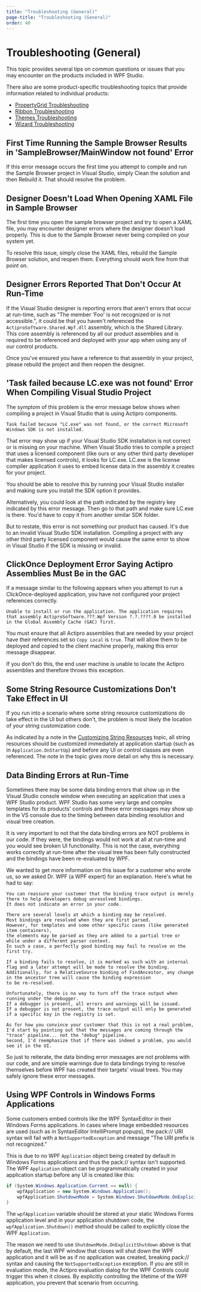 ```yaml
---
title: "Troubleshooting (General)"
page-title: "Troubleshooting (General)"
order: 40
---
```

# Troubleshooting (General)

This topic provides several tips on common questions or issues that you may encounter on the products included in WPF Studio.

There also are some product-specific troubleshooting topics that provide information related to individual products:

- [PropertyGrid Troubleshooting](grids/troubleshooting.md)
- [Ribbon Troubleshooting](ribbon/troubleshooting.md)
- [Themes Troubleshooting](themes/troubleshooting.md)
- [Wizard Troubleshooting](wizard/troubleshooting.md)

## First Time Running the Sample Browser Results in 'SampleBrowser/MainWindow not found' Error

If this error message occurs the first time you attempt to compile and run the Sample Browser project in Visual Studio, simply Clean the solution and then Rebuild it.  That should resolve the problem.

## Designer Doesn't Load When Opening XAML File in Sample Browser

The first time you open the sample browser project and try to open a XAML file, you may encounter designer errors where the designer doesn't load properly.  This is due to the Sample Browser never being compiled on your system yet.

To resolve this issue, simply close the XAML files, rebuild the Sample Browser solution, and reopen them.  Everything should work fine from that point on.

## Designer Errors Reported That Don't Occur At Run-Time

If the Visual Studio designer is reporting errors that aren't errors that occur at run-time, such as "The member 'Foo' is not recognized or is not accessible.", it could be that you haven't referenced the `ActiproSoftware.Shared.Wpf.dll` assembly, which is the Shared Library.  This core assembly is referenced by all our product assemblies and is required to be referenced and deployed with your app when using any of our control products.

Once you've ensured you have a reference to that assembly in your project, please rebuild the project and then reopen the designer.

## 'Task failed because LC.exe was not found' Error When Compiling Visual Studio Project

The symptom of this problem is the error message below shows when compiling a project in Visual Studio that is using Actipro components.

```
Task failed because "LC.exe" was not found, or the correct Microsoft Windows SDK is not installed.
```

That error may show up if your Visual Studio SDK installation is not correct or is missing on your machine.  When Visual Studio tries to compile a project that uses a licensed component (like ours or any other third party developer that makes licensed controls), it looks for LC.exe.  LC.exe is the license compiler application it uses to embed license data in the assembly it creates for your project.

You should be able to resolve this by running your Visual Studio installer and making sure you install the SDK option it provides.

Alternatively, you could look at the path indicated by the registry key indicated by this error message.  Then go to that path and make sure LC.exe is there.  You'd have to copy it from another similar SDK folder.

But to restate, this error is not something our product has caused.  It's due to an invalid Visual Studio SDK installation.  Compiling a project with any other third party licensed component would cause the same error to show in Visual Studio if the SDK is missing or invalid.

## ClickOnce Deployment Error Saying Actipro Assemblies Must Be in the GAC

If a message similar to the following appears when you attempt to run a ClickOnce-deployed application, you have not configured your project references correctly.

```
Unable to install or run the application. The application requires that assembly ActiproSoftware.???.Wpf Version ?.?.????.0 be installed in the Global Assembly Cache (GAC) first.
```

You must ensure that all Actipro assemblies that are needed by your project have their references set so `Copy Local` is `true`.  That will allow them to be deployed and copied to the client machine properly, making this error message disappear.

If you don't do this, the end user machine is unable to locate the Actipro assemblies and therefore throws this exception.

## Some String Resource Customizations Don't Take Effect in UI

If you run into a scenario where some string resource customizations do take effect in the UI but others don't, the problem is most likely the location of your string customization code.

As indicated by a note in the [Customizing String Resources](customizing-string-resources.md) topic, all string resources should be customized immediately at application startup (such as in `Application.OnStartUp`) and before any UI or control classes are even referenced.  The note in the topic gives more detail on why this is necessary.

## Data Binding Errors at Run-Time

Sometimes there may be some data binding errors that show up in the Visual Studio console window when executing an application that uses a WPF Studio product.  WPF Studio has some very large and complex templates for its products' controls and these error messages may show up in the VS console due to the timing between data binding resolution and visual tree creation.

It is very important to not that the data binding errors are NOT problems in our code.  If they were, the bindings would not work at all at run-time and you would see broken UI functionality.  This is not the case, everything works correctly at run-time after the visual tree has been fully constructed and the bindings have been re-evaluated by WPF.

We wanted to get more information on this issue for a customer who wrote us, so we asked Dr. WPF (a WPF expert) for an explanation.  Here's what he had to say:

```
You can reassure your customer that the binding trace output is merely there to help developers debug unresolved bindings.  
It does not indicate an error in your code.
						
There are several levels at which a binding may be resolved.  
Most bindings are resolved when they are first parsed.  
However, for templates and some other specific cases (like generated item containers), 
the elements may be parsed as they are added to a partial tree or while under a different parser context.  
In such a case, a perfectly good binding may fail to resolve on the first try.
						
If a binding fails to resolve, it is marked as such with an internal flag and a later attempt will be made to resolve the binding. 
Additionally, for a RelativeSource binding of FindAncestor, any change in the ancestor tree will cause the binding expression 
to be re-resolved.
						
Unfortunately, there is no way to turn off the trace output when running under the debugger.  
If a debugger is present, all errors and warnings will be issued. 
If a debugger is not present, the trace output will only be generated if a specific key in the registry is set.
						
As for how you convince your customer that this is not a real problem, 
I'd start by pointing out that the messages are coming through the "trace" pipeline... not the "debug" pipeline.  
Second, I'd reemphasize that if there was indeed a problem, you would see it in the UI.
```

So just to reiterate, the data binding error messages are not problems with our code, and are simple warnings due to data bindings trying to resolve themselves before WPF has created their targets' visual trees.  You may safely ignore these error messages.

## Using WPF Controls in Windows Forms Applications

Some customers embed controls like the WPF SyntaxEditor in their Windows Forms applications.  In cases where Image embedded resources are used (such as in SyntaxEditor IntelliPrompt popups), the pack:// URI syntax will fail with a `NotSupportedException` and message "The URI prefix is not recognized."

This is due to no WPF `Application` object being created by default in Windows Forms applications and thus the pack:// syntax isn't supported.  The WPF `Application` object can be programmatically created in your application startup before any UI is created like this:

```csharp
if (System.Windows.Application.Current == null) {
	wpfApplication = new System.Windows.Application();
	wpfApplication.ShutdownMode = System.Windows.ShutdownMode.OnExplicitShutdown;
}
```

The `wpfApplication` variable should be stored at your static Windows Forms application level and in your application shutdown code, the `wpfApplication.Shutdown()` method should be called to explicitly close the WPF `Application`.

The reason we need to use `ShutdownMode.OnExplicitShutdown` above is that by default, the last WPF window that closes will shut down the WPF application and it will be as if no application was created, breaking pack:// syntax and causing the `NotSupportedException` exception.  If you are still in evaluation mode, the Actipro evaluation dialog for the WPF Controls could trigger this when it closes.  By explicitly controlling the lifetime of the WPF application, you prevent that scenario from occurring.

